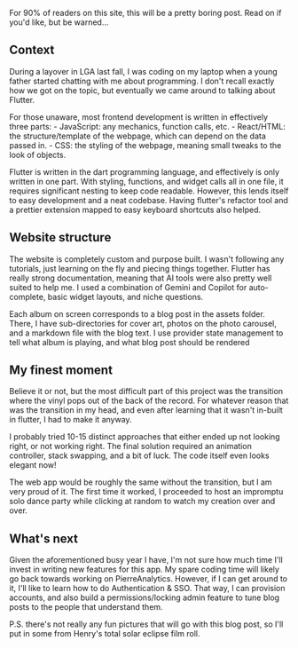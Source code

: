 For 90% of readers on this site, this will be a pretty boring post. Read on if you'd like, but be warned...

## Context

During a layover in LGA last fall, I was coding on my laptop when a young father started chatting with me about programming. I don't recall exactly how we got on the topic, but eventually we came around to talking about Flutter.

For those unaware, most frontend development is written in effectively three parts: - JavaScript: any mechanics, function calls, etc. - React/HTML: the structure/template of the webpage, which can depend on the data passed in. - CSS: the styling of the webpage, meaning small tweaks to the look of objects.

Flutter is written in the dart programming language, and effectively is only written in one part. With styling, functions, and widget calls all in one file, it requires significant nesting to keep code readable. However, this lends itself to easy development and a neat codebase. Having flutter's refactor tool and a prettier extension mapped to easy keyboard shortcuts also helped.

## Website structure

The website is completely custom and purpose built. I wasn't following any tutorials, just learning on the fly and piecing things together. Flutter has really strong documentation, meaning that AI tools were also pretty well suited to help me. I used a combination of Gemini and Copilot for auto-complete, basic widget layouts, and niche questions.

Each album on screen corresponds to a blog post in the assets folder. There, I have sub-directories for cover art, photos on the photo carousel, and a markdown file with the blog text. I use provider state management to tell what album is playing, and what blog post should be rendered

## My finest moment

Believe it or not, but the most difficult part of this project was the transition where the vinyl pops out of the back of the record. For whatever reason that was the transition in my head, and even after learning that it wasn't in-built in flutter, I had to make it anyway.

I probably tried 10-15 distinct approaches that either ended up not looking right, or not working right. The final solution required an animation controller, stack swapping, and a bit of luck. The code itself even looks elegant now!

The web app would be roughly the same without the transition, but I am very proud of it. The first time it worked, I proceeded to host an impromptu solo dance party while clicking at random to watch my creation over and over.

## What's next

Given the aforementioned busy year I have, I'm not sure how much time I'll invest in writing new features for this app. My spare coding time will likely go back towards working on PierreAnalytics. However, if I can get around to it, I'll like to learn how to do Authentication & SSO. That way, I can provision accounts, and also build a permissions/locking admin feature to tune blog posts to the people that understand them.

P.S. there's not really any fun pictures that will go with this blog post, so I'll put in some from Henry's total solar eclipse film roll.
